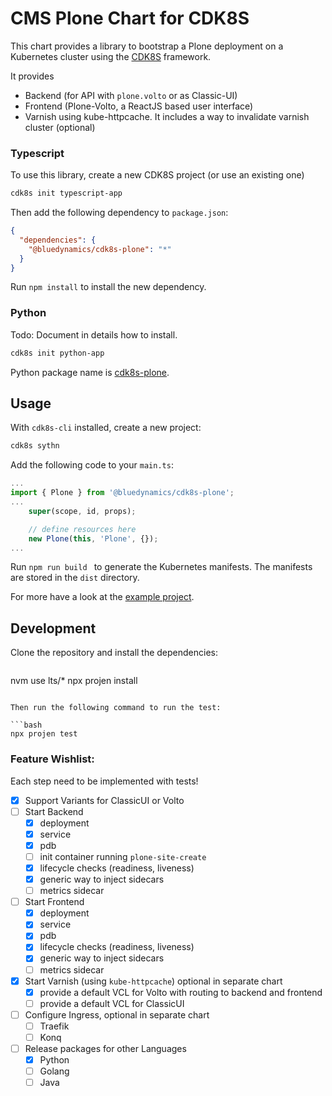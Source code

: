 # CMS Plone Chart for CDK8S

This chart provides a library to bootstrap a Plone deployment on a Kubernetes cluster using the [CDK8S](https://cdk8s.io) framework.

It provides
- Backend (for API with `plone.volto` or as Classic-UI)
- Frontend (Plone-Volto, a ReactJS based user interface)
- Varnish using kube-httpcache. It includes a way to invalidate varnish cluster (optional)


### Typescript

To use this library, create a new CDK8S project (or use an existing one)

```bash
cdk8s init typescript-app
```

Then add the following dependency to `package.json`:

```json
{
  "dependencies": {
    "@bluedynamics/cdk8s-plone": "*"
  }
}
```

Run `npm install` to install the new dependency.

### Python

Todo: Document in details how to install.

```bash
cdk8s init python-app
```

Python package name is [cdk8s-plone](https://pypi.org/project/cdk8s-plone/).




## Usage

With `cdk8s-cli` installed, create a new project:

```bash
cdk8s sythn
```

Add the following code to your `main.ts`:

```typescript
...
import { Plone } from '@bluedynamics/cdk8s-plone';
...
    super(scope, id, props);

    // define resources here
    new Plone(this, 'Plone', {});
...
```

Run `npm run build ` to generate the Kubernetes manifests.
The manifests are stored in the `dist` directory.

For more have a look at the [example project](https://github.com/bluedynamics/cdk8s-plone-example).


## Development

Clone the repository and install the dependencies:

```bash
```
nvm use lts/*
npx projen install
```

Then run the following command to run the test:

```bash
npx projen test
```

### Feature Wishlist:

Each step need to be implemented with tests!

- [x] Support Variants for ClassicUI or Volto
- [ ] Start Backend
    - [x] deployment
    - [x] service
    - [x] pdb
    - [ ] init container running `plone-site-create`
    - [x] lifecycle checks (readiness, liveness)
    - [x] generic way to inject sidecars
    - [ ] metrics sidecar
- [ ] Start Frontend
    - [x] deployment
    - [x] service
    - [x] pdb
    - [x] lifecycle checks (readiness, liveness)
    - [x] generic way to inject sidecars
    - [ ] metrics sidecar
- [x] Start Varnish (using `kube-httpcache`) optional in separate chart
    - [x] provide a default VCL for Volto with routing to backend and frontend
    - [ ] provide a default VCL for ClassicUI
- [ ] Configure Ingress, optional in separate chart
    - [ ] Traefik
    - [ ] Konq

- [ ] Release packages for other Languages
    - [x] Python
    - [ ] Golang
    - [ ] Java